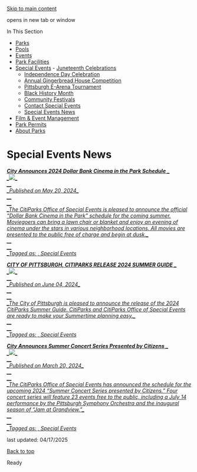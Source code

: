 [Skip to main content](https://www.pittsburghpa.gov/Recreation-Events/Special-Events/Special-Events-News#main-content)

opens in new tab or window

In This Section

- [Parks](https://www.pittsburghpa.gov/Recreation-Events/Parks)
- [Pools](https://www.pittsburghpa.gov/Recreation-Events/Pools)
- [Events](https://www.pittsburghpa.gov/Recreation-Events/Events)
- [Park Facilities](https://www.pittsburghpa.gov/Recreation-Events/Park-Facilities)
- [Special Events](https://www.pittsburghpa.gov/Recreation-Events/Special-Events)  - [Juneteenth Celebrations](https://www.pittsburghpa.gov/Recreation-Events/Special-Events/Juneteenth-Celebrations)
  - [Independence Day Celebration](https://www.pittsburghpa.gov/Recreation-Events/Special-Events/Independence-Day-Celebration)
  - [Annual Gingerbread House Competition](https://www.pittsburghpa.gov/Recreation-Events/Special-Events/Annual-Gingerbread-House-Competition)
  - [Pittsburgh E-Arena Tournament](https://www.pittsburghpa.gov/Recreation-Events/Special-Events/Pittsburgh-E-Arena-Tournament)
  - [Black History Month](https://www.pittsburghpa.gov/Recreation-Events/Special-Events/Black-History-Month)
  - [Community Festivals](https://www.pittsburghpa.gov/Recreation-Events/Special-Events/Community-Festivals)
  - [Contact Special Events](https://www.pittsburghpa.gov/Recreation-Events/Special-Events/Contact-Special-Events)
  - [Special Events News](https://www.pittsburghpa.gov/Recreation-Events/Special-Events/Special-Events-News)
- [Film & Event Management](https://www.pittsburghpa.gov/Recreation-Events/Film-Event-Management)
- [Park Permits](https://www.pittsburghpa.gov/Recreation-Events/Park-Permits)
- [About Parks](https://www.pittsburghpa.gov/Recreation-Events/About-Parks)

# Special Events News

_[**City Announces 2024 Dollar Bank Cinema in the Park Schedule** \_\
_![](https://www.pittsburghpa.gov/files/sharedassets/city/v/2/thumbs/office-of-special-events-seal-illustrator.png?dimension=smallthumbnail&w=150&h=100)\_\
_\_\
_Published on May 20, 2024\_\
_\_\
_\_\
_The CitiParks Office of Special Events is pleased to announce the official “Dollar Bank Cinema in the Park” schedule for the coming summer. Moviegoers can bring a lawn chair or blanket and enjoy an evening of cinema under the stars in various neighborhood locations. All movies are presented to the public free of charge and begin at dusk.\_\
_\_\
_\_\
_Tagged as: , Special Events](https://www.pittsburghpa.gov/News-articles/Special-Events-News/City-of-Pittsburgh-Announces-2024-Dollar-Bank-Cinema-in-the-Park-Schedule)_

_[**CITY OF PITTSBURGH, CITIPARKS RELEASE 2024 SUMMER GUIDE** \_\
_![](https://www.pittsburghpa.gov/files/sharedassets/city/v/2/thumbs/office-of-special-events-seal-illustrator.png?dimension=smallthumbnail&w=150&h=100)\_\
_\_\
_Published on June 04, 2024\_\
_\_\
_\_\
_The City of Pittsburgh is pleased to announce the release of the 2024 CitiParks Summer Guide. CitiParks and CitiParks Office of Special Events are ready to make your Summertime planning easy.\_\
_\_\
_\_\
_Tagged as: , Special Events](https://www.pittsburghpa.gov/News-articles/Special-Events-News/CITY-OF-PITTSBURGH-CITIPARKS-RELEASE-2024-SUMMER-GUIDE)_

_[**City Announces Summer Concert Series Presented by Citizens** \_\
_![](https://www.pittsburghpa.gov/files/sharedassets/city/v/2/thumbs/office-of-special-events-seal-illustrator.png?dimension=smallthumbnail&w=150&h=100)\_\
_\_\
_Published on March 20, 2024\_\
_\_\
_\_\
_The CitiParks Office of Special Events has announced the schedule for the upcoming 2024 “Summer Concert Series presented by Citizens.” Four concert series will feature 23 events free to the public, including a July 14 performance by the Pittsburgh Symphony Orchestra and the inaugural season of “Jam at Grandview.”\_\
_\_\
_\_\
_Tagged as: , Special Events](https://www.pittsburghpa.gov/News-articles/Special-Events-News/City-of-Pittsburgh-Announces-Summer-Concert-Series-Presented-by-Citizens)_

last updated: 04/17/2025

[Back to top](https://www.pittsburghpa.gov/Recreation-Events/Special-Events/Special-Events-News#body-top)

Ready
